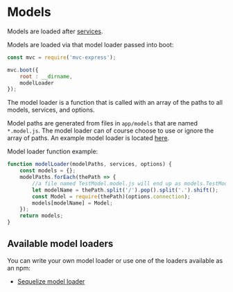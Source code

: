 # Models

Models are loaded after [services](/mvc-express/services).

Models are loaded via that model loader passed into boot:

```javascript
const mvc = require('mvc-express');

mvc.boot({
    root : __dirname,
    modelLoader
});
```

The model loader is a function that is called with an array of the paths to all models, services, and options.

Model paths are generated from files in `app/models` that are named `*.model.js`. The model loader can of course choose
to use or ignore the array of paths. An example model loader is located [here](https://github.com/pajtai/mvc-express/blob/master/models/sequelize.js).

Model loader function example:

```js
function modelLoader(modelPaths, services, options) {
    const models = {};
    modelPaths.forEach(thePath => {
        //a file named TestModel.model.js will end up as models.TestModel 
        let modelName = thePath.split('/').pop().split('.').shift();
        const Model = require(thePath)(options.connection);
        models[modelName] = Model;
    });
    return models;
}
```

## Available model loaders

You can write your own model loader or use one of the loaders available as an npm:

* [Sequelize model loader](https://www.npmjs.com/package/mvc-express-sequelize)
